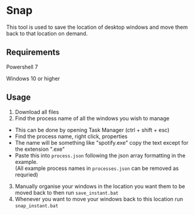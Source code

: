 # Snap

This tool is used to save the location of desktop windows and move them back to that location on demand.

## Requirements
Powershell 7

Windows 10 or higher

## Usage
1. Download all files
2. Find the process name of all the windows you wish to manage
- This can be done by opening Task Manager (ctrl + shift + esc)
- Find the process name, right click, properties
- The name will be something like "spotify.exe" copy the text except for the extension ".exe"
- Paste this into `process.json` following the json array formatting in the example.  
(All example process names in `processes.json` can be removed as requried)

3. Manually organise your windows in the location you want them to be moved back to then run `save_instant.bat`
5. Whenever you want to move your windows back to this location run `snap_instant.bat`
